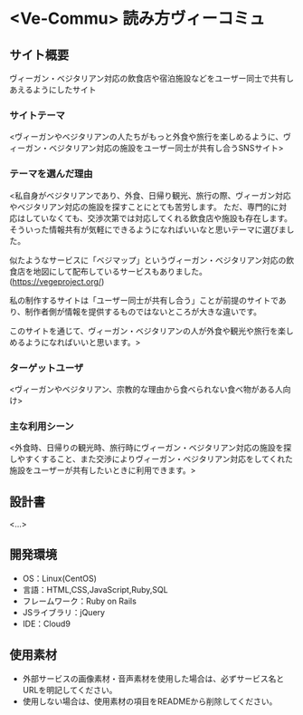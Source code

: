# <**Ve-Commu**> 読み方ヴィーコミュ

## サイト概要
ヴィーガン・ベジタリアン対応の飲食店や宿泊施設などをユーザー同士で共有しあえるようにしたサイト
### サイトテーマ
<ヴィーガンやベジタリアンの人たちがもっと外食や旅行を楽しめるように、ヴィーガン・ベジタリアン対応の施設をユーザー同士が共有し合うSNSサイト>

### テーマを選んだ理由
<私自身がベジタリアンであり、外食、日帰り観光、旅行の際、ヴィーガン対応やベジタリアン対応の施設を探すことにとても苦労します。
ただ、専門的に対応はしていなくても、交渉次第では対応してくれる飲食店や施設も存在します。
そういった情報共有が気軽にできるようになればいいなと思いテーマに選びました。

似たようなサービスに「ベジマップ」というヴィーガン・ベジタリアン対応の飲食店を地図にして配布しているサービスもありました。(https://vegeproject.org/)

私の制作するサイトは「ユーザー同士が共有し合う」ことが前提のサイトであり、制作者側が情報を提供するものではないところが大きな違いです。

このサイトを通じて、ヴィーガン・ベジタリアンの人が外食や観光や旅行を楽しめるようになればいいと思います。>

### ターゲットユーザ
<ヴィーガンやベジタリアン、宗教的な理由から食べられない食べ物がある人向け>

### 主な利用シーン
<外食時、日帰りの観光時、旅行時にヴィーガン・ベジタリアン対応の施設を探しやすくすること、また交渉によりヴィーガン・ベジタリアン対応をしてくれた施設をユーザーが共有したいときに利用できます。>

## 設計書
<...>

## 開発環境
- OS：Linux(CentOS)
- 言語：HTML,CSS,JavaScript,Ruby,SQL
- フレームワーク：Ruby on Rails
- JSライブラリ：jQuery
- IDE：Cloud9

## 使用素材
- 外部サービスの画像素材・音声素材を使用した場合は、必ずサービス名とURLを明記してください。
- 使用しない場合は、使用素材の項目をREADMEから削除してください。